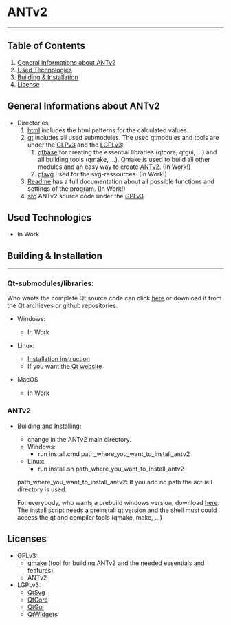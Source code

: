 # ANTv2
***
## Table of Contents
1. [General Informations about ANTv2](#general-informations)
2. [Used Technologies](#used-technologies)
3. [Building & Installation](#building-&-installation)
4. [License](#license)

## General Informations about ANTv2
* Directories:
    1. [html](html) includes the html patterns for the calculated values.
    2. [qt](qt) includes all used submodules. The used qtmodules and tools are under the [GLPv3](COPYING) and the [LGPLv3](COPYING.LESSER):
        1. [qtbase]() for creating the essential libraries (qtcore, qtgui, ...) and all building tools (qmake, ...). Qmake is used to build all other modules and an easy way to create [ANTv2](#build-instruction). (In Work!)
        2. [qtsvg](qt/5.12.2/submodules/qtsvg-everywhere-src-5.12.2/) used for the svg-ressources. (In Work!)
    3. [Readme](Readme) has a full documentation about all possible functions and settings of the program. (In Work!)
    4. [src](src) ANTv2 source code under the [GPLv3](LICENSE).

## Used Technologies
* In Work

## Building & Installation
***
### Qt-submodules/libraries:
Who wants the complete Qt source code can click [here]() or download it from the Qt archieves or github repositories.
* Windows:
    * In Work

* Linux:
    * [Installation instruction](qt/INSTALL_LINUX.md)
    * If you want the [Qt website](https://doc.qt.io/qt-5/linux-building.html)

* MacOS
    * In Work

### ANTv2
* Building and Installing:
    * change in the ANTv2 main directory.
    * Windows:
        * run install.cmd path_where_you_want_to_install_antv2 
    * Linux:
        * run install.sh path_where_you_want_to_install_antv2

    path_where_you_want_to_install_antv2:   If you add no path the actuell directory is used.

    For everybody, who wants a prebuild windows version, download [here](https://github.com/hrafnass/Game).
    The install script needs a preinstall qt version and the shell must could access the qt and compiler tools (qmake, make, ...)

## Licenses
* GPLv3:
    * [qmake](qt/5.12.2/submodules/qtbase-everywhere-src-5.12.2/qmake/) (tool for building ANTv2 and the needed essentials and features)
    * ANTv2
* LGPLv3:
    * [QtSvg](qt/5.12.2/submodules/qtsvg-everywhere-src-5.12.2/)
    * [QtCore](qt/5.12.2/submodules/qtbase-everywhere-src-5.12.2/)
    * [QtGui](qt/5.12.2/submodules/qtbase-everywhere-src-5.12.2/)
    * [QtWidgets](qt/5.12.2/submodules/qtbase-everywhere-src-5.12.2/)
